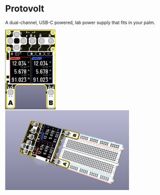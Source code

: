 # Protovolt

A dual-channel, USB-C powered, lab power supply that fits in your palm.


<img src="docs/front.png" height="256px">
<img src="docs/side.png" height="256px">
